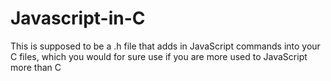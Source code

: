 # Javascript-in-C
This is supposed to be a .h file that adds in JavaScript commands into your C files, which you would for sure use if you are more used to JavaScript more than C
